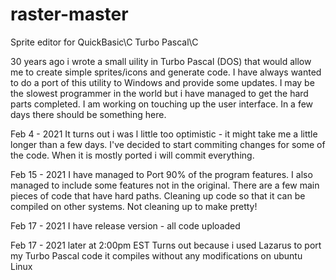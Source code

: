 # raster-master
Sprite editor for QuickBasic\C Turbo Pascal\C

30 years ago i wrote a small uility in Turbo Pascal (DOS) that would allow me to create simple sprites/icons and generate code. I have always wanted to do a port of this utility to Windows and provide some updates. I may be the slowest programmer in the world but i have managed to get the hard parts completed. I am working on touching up the user interface. In a few days there should be something here.

Feb 4 - 2021
It turns out i was l little too optimistic - it might take me a little longer than a few days. I've decided to start commiting changes for some of the code. When it is mostly ported i will commit everything.

Feb 15 - 2021
I have managed to Port 90% of the program features. I also managed to include some features not in the original. There are a few main pieces of code that have hard paths. Cleaning up code so that it can be compiled on other systems. Not cleaning up to make pretty!

Feb 17 - 2021
I have release version - all code uploaded

Feb 17 - 2021 later at 2:00pm EST
Turns out because i used Lazarus to port my Turbo Pascal code it compiles without any modifications on ubuntu Linux



